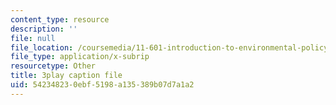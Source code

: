 ```yaml
---
content_type: resource
description: ''
file: null
file_location: /coursemedia/11-601-introduction-to-environmental-policy-and-planning-fall-2016/542348230ebf5198a135389b07d7a1a2_St_PAkSBiYs.vtt
file_type: application/x-subrip
resourcetype: Other
title: 3play caption file
uid: 54234823-0ebf-5198-a135-389b07d7a1a2
---
```


